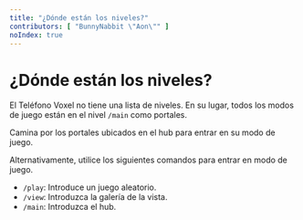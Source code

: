 ```yaml
---
title: "¿Dónde están los niveles?"
contributors: [ "BunnyNabbit \"Aon\"" ]
noIndex: true
---
```


# ¿Dónde están los niveles?

El Teléfono Voxel no tiene una lista de niveles. En su lugar, todos los modos de juego están en el nivel `/main` como portales.

Camina por los portales ubicados en el hub para entrar en su modo de juego.

Alternativamente, utilice los siguientes comandos para entrar en modo de juego.

- `/play`: Introduce un juego aleatorio.
- `/view`: Introduzca la galería de la vista.
- `/main`: Introduzca el hub.
